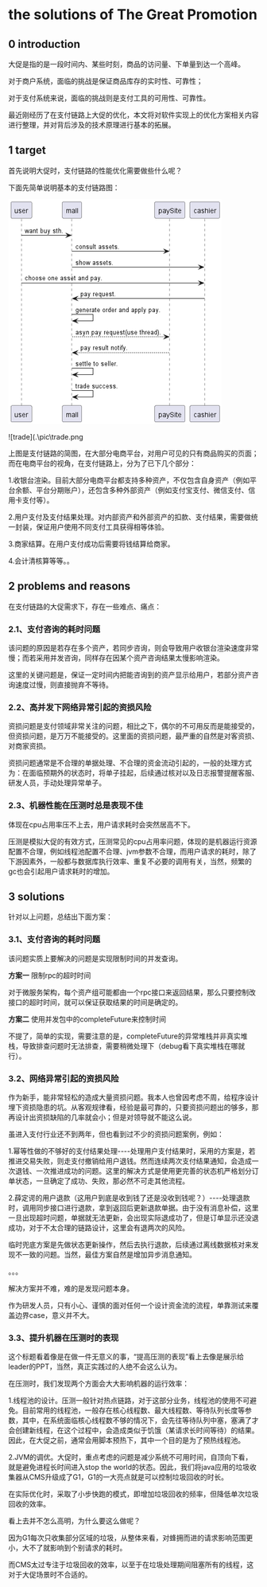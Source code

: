 # the solutions of The Great Promotion

## 0 introduction

大促是指的是一段时间内、某些时刻，商品的访问量、下单量到达一个高峰。

对于商户系统，面临的挑战是保证商品库存的实时性、可靠性；

对于支付系统来说，面临的挑战则是支付工具的可用性、可靠性。

最近刚经历了在支付链路上大促的优化，本文将对软件实现上的优化方案相关内容进行整理，并对背后涉及的技术原理进行基本的拓展。



## 1 target

首先说明大促时，支付链路的性能优化需要做些什么呢？

下面先简单说明基本的支付链路图：

![11](.\pic\trade.png)

![trade](.\pic\trade.png

上图是支付链路的简图，在大部分电商平台，对用户可见的只有商品购买的页面；而在电商平台的视角，在支付链路上，分为了已下几个部分：

1.收银台渲染。目前大部分电商平台都支持多种资产，不仅包含自身资产（例如平台余额、平台分期账户），还包含多种外部资产（例如支付宝支付、微信支付、信用卡支付等）。

2.用户支付及支付结果处理。对内部资产和外部资产的扣款、支付结果，需要做统一封装，保证用户使用不同支付工具获得相等体验。

3.商家结算。在用户支付成功后需要将钱结算给商家。

4.会计清核算等等。。

## 2 problems and reasons

在支付链路的大促需求下，存在一些难点、痛点：

### 2.1、支付咨询的耗时问题

该问题的原因是若存在多个资产，若同步咨询，则会导致用户收银台渲染速度非常慢；而若采用并发咨询，同样存在因某个资产咨询结果太慢影响渲染。

这里的关键问题是，保证一定时间内把能咨询到的资产显示给用户，若部分资产咨询速度过慢，则直接抛弃不等待。

### 2.2、高并发下网络异常引起的资损风险

资损问题是支付领域非常关注的问题，相比之下，偶尔的不可用反而是能接受的，但资损问题，是万万不能接受的。这里面的资损问题，最严重的自然是对客资损、对商家资损。

资损问题通常是不合理的单据处理、不合理的资金流动引起的，一般的处理方式为：在面临预期外的状态时，将单子挂起，后续通过核对以及日志报警提醒客服、研发人员，手动处理异常单子。

### 2.3、机器性能在压测时总是表现不佳

体现在cpu占用率压不上去，用户请求耗时会突然居高不下。

压测是模拟大促的有效方式，压测常见的cpu占用率问题，体现的是机器运行资源配置不合理，例如线程池配置不合理、jvm参数不合理，而用户请求的耗时，除了下游因素外，一般都与数据库执行效率、重复不必要的调用有关，当然，频繁的gc也会引起用户请求耗时的增加。

## 3 solutions

针对以上问题，总结出下面方案：

### 3.1、支付咨询的耗时问题

该问题实质上要解决的问题是实现限制时间的并发查询。

**方案一** 限制rpc的超时时间

对于微服务架构，每个资产组可能都由一个rpc接口来返回结果，那么只要控制改接口的超时时间，就可以保证获取结果的时间是确定的。

**方案二** 使用并发包中的completeFuture来控制时间

不提了，简单的实现，需要注意的是，completeFuture的异常堆栈并非真实堆栈，导致排查问题时无法排查，需要稍微处理下（debug看下真实堆栈在哪就行）。

### 3.2、网络异常引起的资损风险

作为新手，能非常轻松的造成大量资损问题。我本人也曾因考虑不周，给程序设计埋下资损隐患的坑。从客观规律看，经验是最可靠的，只要资损问题出的够多，那再设计出资损缺陷的几率就会小；但是对领导就不能这么说。

虽进入支付行业还不到两年，但也看到过不少的资损问题案例，例如：

1.幂等性做的不够好的支付结果处理----处理用户支付结果时，采用的方案是，若推进交易失败，则走支付撤销给用户退钱。然而连续两次支付结果通知，会造成一次退钱、一次推进成功的问题。这里的解决方式是使用更完善的状态机严格划分订单状态，一旦确定了成功、失败，那必然不可走其他流程。

2.薛定谔的用户退款（这用户到底是收到钱了还是没收到钱呢？）----处理退款时，调用同步接口进行退款，拿到返回后更新退款单据。由于没有消息补偿，这里一旦出现超时问题，单据就无法更新，会出现实际退成功了，但是订单显示还没退成功，对于不太合理的链路设计，这里会有退两次的风险。

临时兜底方案是先做状态更新操作，然后去执行退款，后续通过离线数据核对来发现不一致的问题。当然，最佳方案自然是增加异步消息通知。

。。。

解决方案并不难，难的是发现问题本身。

作为研发人员，只有小心、谨慎的面对任何一个设计资金流的流程，单靠测试来覆盖边界case，意义并不大。

### 3.3、提升机器在压测时的表现

这个标题看着像是在做一件无意义的事，“提高压测的表现”看上去像是展示给leader的PPT，当然，真正实践过的人绝不会这么认为。

在压测时，我们发现两个方面会大大影响机器的运行效率：

1.线程池的设计。压测一般针对热点链路，对于这部分业务，线程池的使用不可避免。目前常用的线程池，一般存在核心线程数、最大线程数、等待队列长度等参数，其中，在系统面临核心线程数不够的情况下，会先往等待队列中塞，塞满了才会创建新线程，在这个过程中，会造成类似于饥饿（某请求长时间等待）的结果。因此，在大促之前，通常会用脚本预热下，其中一个目的是为了预热线程池。

2.JVM的调优。大促时，重点考虑的问题是减少系统不可用时间，自顶向下看，就是避免进程长时间进入stop the world的状态。因此，我们将java应用的垃圾收集器从CMS升级成了G1，G1的一大亮点就是可以控制垃圾回收的时长。

在实际优化时，采取了小步快跑的模式，即增加垃圾回收的频率，但降低单次垃圾回收的效率。

看上去并不怎么高明，为什么要这么做呢？

因为G1每次只收集部分区域的垃圾，从整体来看，对蜂拥而进的请求影响范围更小，大不了就影响到个别请求的耗时。

而CMS太过专注于垃圾回收的效率，以至于在垃圾处理期间阻塞所有的线程，这对于大促场景时不合适的。
